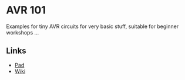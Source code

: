 AVR 101
=======
Examples for tiny AVR circuits for very basic stuff, suitable for
beginner workshops …

Links
-----
* [Pad](http://piratepad.net/4B7J6VvKfq)
* [Wiki](http://www.netz39.de/wiki/projects:2013:avr_101)
